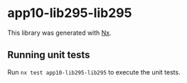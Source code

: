 # app10-lib295-lib295

This library was generated with [Nx](https://nx.dev).

## Running unit tests

Run `nx test app10-lib295-lib295` to execute the unit tests.
